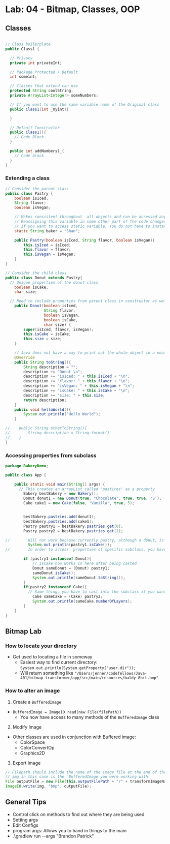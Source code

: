 # Lab: 04 - Bitmap, Classes, OOP

## Classes

```java

// Class boilerplate
public Class1 {

  // Privacy
  private int privateInt;

  // Package Protected / Default
  int someint;

  // Classes that extend can use
  protected String coolString;
  private ArrayList<Integer> someNumbers;

  // If you want to use the same variable name of the Original class
  public Class1(int _myint){

  }

  // Default Constructor
  public Class1(){
    // Code Block
  }

  public int addNumbers)_{
    // Code block
  }
}
```

### Extending a class

```java
// Consider the parent class
public class Pastry {
    boolean isIced;
    String flavor;
    boolean isVegan;

    // Makes consistent throughout  all objects and can be accessed anywhere like a global variabel
    // Reassigning this variable in some other part of the code changes it everywhere
    // If you want to access static variable, You do not have to instantiate the object before using it. just do Class.variable;
    static String baker = "Shan";

    public Pastry(boolean isIced, String flavor, boolean isVegan){
        this.isIced = isIced;
        this.flavor = flavor;
        this.isVegan = isVegan;
    }
}

```

```java
// Consider the child class
public class Donut extends Pastry{
  // Unique properties of the donut class
    boolean isCake;
    char size;

  // Need to include properties from parent class in constructor as well as in super()
    public Donut(boolean isIced,
                 String flavor,
                 boolean isVegan,
                 boolean isCake,
                 char size) {
        super(isIced, flavor, isVegan);
        this.isCake = isCake;
        this.size = size;
    }

    // Java does not have a way to print out the whole object in a neat way. You have to override the toString() method in order to do this.
    @Override
    public String toString(){
        String description = "";
        description += "Donut \n";
        description += "isIced: " + this.isIced + "\n";
        description += "flavor: " + this.flavor + "\n";
        description += "isVegan: " + this.isVegan + "\n";
        description += "isCake: " + this.isCake + "\n";
        description += "size: " + this.size;
        return description;
    }
    public void helloWorld(){
        System.out.println("Hello World");
    }

//    public String otherToString(){
//        String description = String.format()
//    }
}
```

### Accessing properties from subclass

```java
package BakeryDemo;

public class App {

    public static void main(String[] args) {
      // This creates an arrayList called 'pastires' as a property
        Bakery bestBakery = new Bakery();
        Donut donut1 = new Donut(true, "Chocolate", true, true, 'S');
        Cake cake1 = new Cake(false, "Vanilla", true, 5);


        bestBakery.pastries.add(donut1);
        bestBakery.pastries.add(cake1);
        Pastry pastry1 = bestBakery.pastries.get(0);
        Pastry pastry2 = bestBakery.pastries.get(1);

//        Will not work because currently pastry, although a donut, is created as a pastry.. However, pastry1 is in fact an instance of Donut
          System.out.println(pastry1.isCake());
//        In order to access  properties of specific subclass, you have to cast it to the subclass

        if (pastry1 instanceof Donut){
            // isCake now works in here after being casted
            Donut sameDonut = (Donut) pastry1;
            sameDonut.isCake();
            System.out.println(sameDonut.toString());
        }
        if(pastry2 instanceof Cake){
          // Same thing, you have to cast into the subclass if you want to access properties
            Cake sameCake = (Cake) pastry2;
            System.out.println(sameCake.numberOfLayers);
        }
    }
}

```

## Bitmap Lab

### How to locate your directory

- Get used to locating a file in someway
  - Easiest way to find current directory: `System.out.println(System.getProperty("user.dir"));`
  - Will return something like `"/Users/jenner/codefellows/Java-401/bitmap-transformer/app/src/main/resources/baldy-8bit.bmp"`

### How to alter an image

1. Create a `BufferedImage`

- `BufferedImage = ImageIO.read(new File(filePath))`
  - You now have access to many methods of the `BufferedImage` class

2. Modify Image

- Other classes are used in conjunction with Buffered image:
  - ColorSpace
  - ColorConvertOp
  - Graphics2D

3. Export Image

```java
// Filepath should include the name of the image file at the end of the file path
// img in this case is the `BufferedImage you were working with`
File outputFile = new File(this.outputFilePath + "/" + transformImageName + ".bmp") ;
ImageIO.write(img, "bmp", outputFile);
```

## General Tips

- Control click on methods to find out where they are being used
- Setting args
- Edit Configs
- program args: Allows you to hand in things to the main
- .\gradlew run --args "Brandon Patrick"